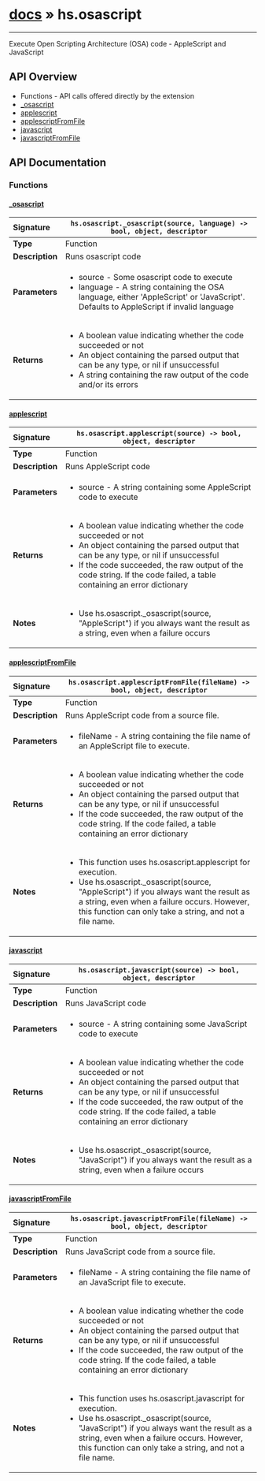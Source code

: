 # [docs](index.md) » hs.osascript
---

Execute Open Scripting Architecture (OSA) code - AppleScript and JavaScript


## API Overview
* Functions - API calls offered directly by the extension
 * [_osascript](#_osascript)
 * [applescript](#applescript)
 * [applescriptFromFile](#applescriptfromfile)
 * [javascript](#javascript)
 * [javascriptFromFile](#javascriptfromfile)

## API Documentation

### Functions

#### [_osascript](#_osascript)
| <span style="float: left;">**Signature**</span> | <span style="float: left;">`hs.osascript._osascript(source, language) -> bool, object, descriptor` </span>                                                          |
| -----------------------------------------------------|---------------------------------------------------------------------------------------------------------|
| **Type**                                             | Function                                                                                         |
| **Description**                                      | Runs osascript code                                                                                         |
| **Parameters**                                       | <ul><li>source - Some osascript code to execute</li><li>language - A string containing the OSA language, either 'AppleScript' or 'JavaScript'. Defaults to AppleScript if invalid language</li></ul> |
| **Returns**                                          | <ul><li>A boolean value indicating whether the code succeeded or not</li><li>An object containing the parsed output that can be any type, or nil if unsuccessful</li><li>A string containing the raw output of the code and/or its errors</li></ul>          |

#### [applescript](#applescript)
| <span style="float: left;">**Signature**</span> | <span style="float: left;">`hs.osascript.applescript(source) -> bool, object, descriptor` </span>                                                          |
| -----------------------------------------------------|---------------------------------------------------------------------------------------------------------|
| **Type**                                             | Function                                                                                         |
| **Description**                                      | Runs AppleScript code                                                                                         |
| **Parameters**                                       | <ul><li>source - A string containing some AppleScript code to execute</li></ul> |
| **Returns**                                          | <ul><li>A boolean value indicating whether the code succeeded or not</li><li>An object containing the parsed output that can be any type, or nil if unsuccessful</li><li>If the code succeeded, the raw output of the code string. If the code failed, a table containing an error dictionary</li></ul>          |
| **Notes**                                            | <ul><li>Use hs.osascript._osascript(source, "AppleScript") if you always want the result as a string, even when a failure occurs</li></ul>                |

#### [applescriptFromFile](#applescriptfromfile)
| <span style="float: left;">**Signature**</span> | <span style="float: left;">`hs.osascript.applescriptFromFile(fileName) -> bool, object, descriptor` </span>                                                          |
| -----------------------------------------------------|---------------------------------------------------------------------------------------------------------|
| **Type**                                             | Function                                                                                         |
| **Description**                                      | Runs AppleScript code from a source file.                                                                                         |
| **Parameters**                                       | <ul><li>fileName - A string containing the file name of an AppleScript file to execute.</li></ul> |
| **Returns**                                          | <ul><li>A boolean value indicating whether the code succeeded or not</li><li>An object containing the parsed output that can be any type, or nil if unsuccessful</li><li>If the code succeeded, the raw output of the code string. If the code failed, a table containing an error dictionary</li></ul>          |
| **Notes**                                            | <ul><li>This function uses hs.osascript.applescript for execution.</li><li>Use hs.osascript._osascript(source, "AppleScript") if you always want the result as a string, even when a failure occurs. However, this function can only take a string, and not a file name.</li></ul>                |

#### [javascript](#javascript)
| <span style="float: left;">**Signature**</span> | <span style="float: left;">`hs.osascript.javascript(source) -> bool, object, descriptor` </span>                                                          |
| -----------------------------------------------------|---------------------------------------------------------------------------------------------------------|
| **Type**                                             | Function                                                                                         |
| **Description**                                      | Runs JavaScript code                                                                                         |
| **Parameters**                                       | <ul><li>source - A string containing some JavaScript code to execute</li></ul> |
| **Returns**                                          | <ul><li>A boolean value indicating whether the code succeeded or not</li><li>An object containing the parsed output that can be any type, or nil if unsuccessful</li><li>If the code succeeded, the raw output of the code string. If the code failed, a table containing an error dictionary</li></ul>          |
| **Notes**                                            | <ul><li>Use hs.osascript._osascript(source, "JavaScript") if you always want the result as a string, even when a failure occurs</li></ul>                |

#### [javascriptFromFile](#javascriptfromfile)
| <span style="float: left;">**Signature**</span> | <span style="float: left;">`hs.osascript.javascriptFromFile(fileName) -> bool, object, descriptor` </span>                                                          |
| -----------------------------------------------------|---------------------------------------------------------------------------------------------------------|
| **Type**                                             | Function                                                                                         |
| **Description**                                      | Runs JavaScript code from a source file.                                                                                         |
| **Parameters**                                       | <ul><li>fileName - A string containing the file name of an JavaScript file to execute.</li></ul> |
| **Returns**                                          | <ul><li>A boolean value indicating whether the code succeeded or not</li><li>An object containing the parsed output that can be any type, or nil if unsuccessful</li><li>If the code succeeded, the raw output of the code string. If the code failed, a table containing an error dictionary</li></ul>          |
| **Notes**                                            | <ul><li>This function uses hs.osascript.javascript for execution.</li><li>Use hs.osascript._osascript(source, "JavaScript") if you always want the result as a string, even when a failure occurs. However, this function can only take a string, and not a file name.</li></ul>                |

